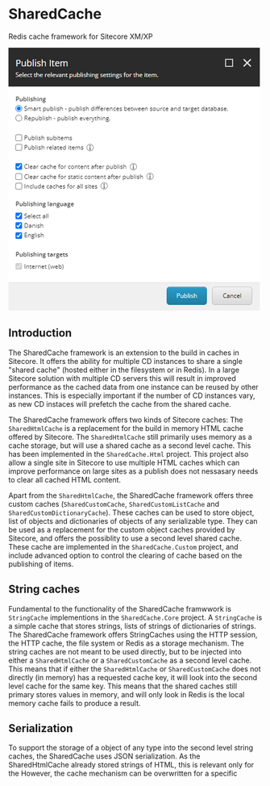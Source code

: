 # SharedCache

Redis cache framework for Sitecore XM/XP

![Example](https://raw.githubusercontent.com/kristofferkjeldby/SharedCache/main/readme.png)

## Introduction

The SharedCache framework is an extension to the build in caches in Sitecore. It offers the ability for multiple CD instances to share a single "shared cache" (hosted either in the filesystem or in Redis). In a large Sitecore solution with multiple CD servers this will result in improved performance as the cached data from one instance can be reused by other instances. This is especially important if the number of CD instances vary, as new CD instaces will prefetch the cache from the shared cache.

The SharedCache framework offers two kinds of Sitecore caches: The `SharedHtmlCache` is a replacement for the build in memory HTML cache offered by Sitecore. The `SharedHtmlCache` still primarily uses memory as a cache storage, but will use a shared cache as a second level cache. This has been implemented in the `SharedCache.Html` project. This project also allow a single site in Sitecore to use multiple HTML caches which can improve performance on large sites as a publish does not nessasary needs to clear all cached HTML content.

Apart from the `SharedHtmlCache`, the SharedCache framework offers three custom caches (`SharedCustomCache`, `SharedCustomListCache` and `SharedCustomDictionaryCache`). These caches can be used to store object, list of objects and dictionaries of objects of any serializable type. They can be used as a replacement for the custom object caches provided by Sitecore, and offers the possiblity to use a second level shared cache. These cache are implemented in the `SharedCache.Custom` project, and include advanced option to control the clearing of cache based on the publishing of items.

## String caches

Fundamental to the functionality of the SharedCache framwwork is `StringCache` implementions in the `SharedCache.Core` project. A `StringCache` is a simple cache that stores strings, lists of strings of dictionaries of strings. The SharedCache framework offers StringCaches using the HTTP session, the HTTP cache, the file system or Redis as a storage mechanism. The string caches are not meant to be used directly, but to be injected into either a `SharedHtmlCache` or a `SharedCustomCache` as a second level cache. This means that if either the `SharedHtmlCache` or `SharedCustomCache` does not directly (in memory) has a requested cache key, it will look into the second level cache for the same key. This means that the shared caches still primary stores values in memory, and will only look in Redis is the local memory cache fails to produce a result. 

## Serialization

To support the storage of a object of any type into the second level string caches, the SharedCache uses JSON serialization. As the SharedHtmlCache already stored strings of HTML, this is relevant only for the However, the cache mechanism can be overwritten for a specific 



